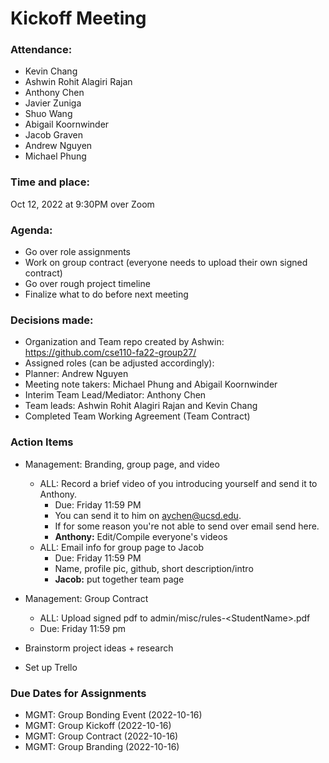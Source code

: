 # Kickoff Meeting

### Attendance:
- Kevin Chang
- Ashwin Rohit Alagiri Rajan
- Anthony Chen
- Javier Zuniga
- Shuo Wang
- Abigail Koornwinder
- Jacob Graven
- Andrew Nguyen
- Michael Phung

### Time and place:
Oct 12, 2022 at 9:30PM over Zoom

### Agenda: 
- Go over role assignments
- Work on group contract (everyone needs to upload their own signed contract)
- Go over rough project timeline
- Finalize what to do before next meeting

### Decisions made:
- Organization and Team repo created by Ashwin: https://github.com/cse110-fa22-group27/
- Assigned roles (can be adjusted accordingly):
- Planner: Andrew Nguyen
- Meeting note takers: Michael Phung and Abigail Koornwinder
- Interim Team Lead/Mediator: Anthony Chen
- Team leads: Ashwin Rohit Alagiri Rajan and Kevin Chang
- Completed Team Working Agreement (Team Contract)

### Action Items
- Management: Branding, group page, and video
    - ALL: Record a brief video of you introducing yourself and send it to Anthony. 
        - Due: Friday 11:59 PM 
        - You can send it to him on aychen@ucsd.edu.
        - If for some reason you're not able to send over email send here.
        - **Anthony:** Edit/Compile everyone's videos
    - ALL: Email info for group page to Jacob
        - Due: Friday 11:59 PM
        - Name, profile pic, github, short description/intro
        - **Jacob:** put together team page
- Management: Group Contract
    - ALL: Upload signed pdf to admin/misc/rules-\<StudentName>.pdf
    - Due: Friday 11:59 pm

- Brainstorm project ideas + research
- Set up Trello

### Due Dates for Assignments
- MGMT: Group Bonding Event (2022-10-16)
- MGMT: Group Kickoff (2022-10-16)
- MGMT: Group Contract (2022-10-16)
- MGMT: Group Branding (2022-10-16)